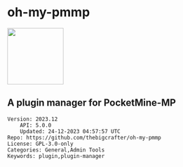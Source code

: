 # oh-my-pmmp
<img src="https://raw.githubusercontent.com/thebigcrafter/oh-my-pmmp/37f543eae6dd3ff081e70f0d431a82741be87f09/assets/icon.png" width="128" height="128" />

## A plugin manager for PocketMine-MP
```properties
Version: 2023.12
    API: 5.0.0
    Updated: 24-12-2023 04:57:57 UTC
Repo: https://github.com/thebigcrafter/oh-my-pmmp
License: GPL-3.0-only
Categories: General,Admin Tools
Keywords: plugin,plugin-manager
```
